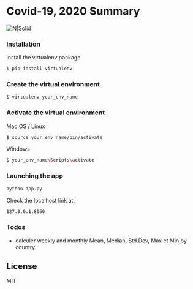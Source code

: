 # Covid-19, 2020 Summary

[![N|Solid](https://media-exp1.licdn.com/dms/image/C4D1BAQHWD_XYfa5YdA/company-background_10000/0/1519799016735?e=1609876800&v=beta&t=8-0hqUJxk5BULKBUOwDi_96yu5CAkDHjm1i9_LZ34jg)](https://nodesource.com/products/nsolid)


### Installation
Install the virtualenv package

```sh
$ pip install virtualenv
```
### Create the virtual environment
```sh
$ virtualenv your_env_name
```

### Activate the virtual environment
Mac OS / Linux
```sh
$ source your_env_name/bin/activate 
```
Windows
```sh
$ your_env_name\Scripts\activate 
```
### Launching the app


```sh
python app.py
```

Check the localhost link at:
```sh
127.0.0.1:8050
```



### Todos

 - calculer weekly and monthly Mean, Median, Std.Dev, Max et Min by country

License
----

MIT